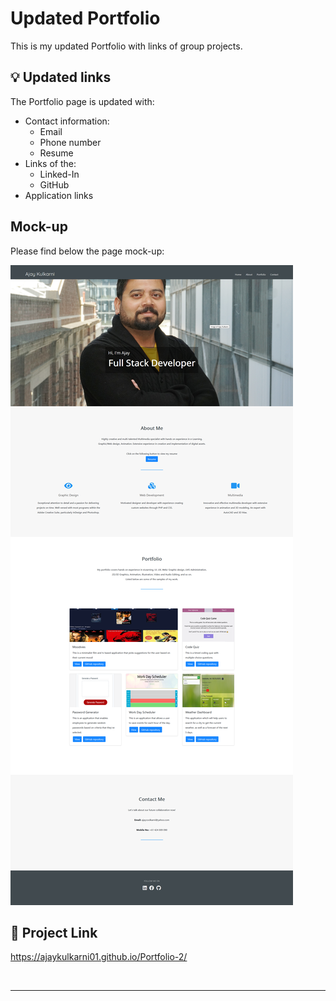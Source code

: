 # Updated Portfolio

This is my updated Portfolio with links of group projects.


## 💡 Updated links

The Portfolio page is updated with:
- Contact information:
  - Email 
  - Phone number
  - Resume
- Links of the: 
  - Linked-In 
  - GitHub
- Application links 

## Mock-up

Please find below the page mock-up:

![Portfolio page mock-up.](./assets/img/screenshot.png)


## 🔗 Project Link

   https://ajaykulkarni01.github.io/Portfolio-2/

   <br/>





---


